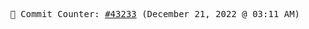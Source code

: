 <p align="center">
    <samp>
        📮 Commit Counter: <a href="https://github.com/Javascript-void0/Javascript-void0/commits/main">#43233</a> (December 21, 2022 @ 03:11 AM)
    </samp>
</p>